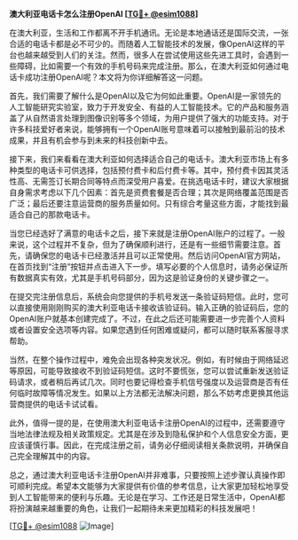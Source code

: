 **澳大利亚电话卡怎么注册OpenAI [[TG💪+ @esim1088](https://t.me/s/esim1088)]**

在澳大利亚，生活和工作都离不开手机通讯。无论是本地通话还是国际交流，一张合适的电话卡都是必不可少的。而随着人工智能技术的发展，像OpenAI这样的平台也越来越受到人们的关注。然而，很多人在尝试使用这些先进工具时，会遇到一些障碍，比如需要一个有效的手机号码来完成注册。那么，在澳大利亚如何通过电话卡成功注册OpenAI呢？本文将为你详细解答这一问题。

首先，我们需要了解什么是OpenAI以及它为何如此重要。OpenAI是一家领先的人工智能研究实验室，致力于开发安全、有益的人工智能技术。它的产品和服务涵盖了从自然语言处理到图像识别等多个领域，为用户提供了强大的功能支持。对于许多科技爱好者来说，能够拥有一个OpenAI账号意味着可以接触到最前沿的技术成果，并且有机会参与到未来的科技创新中去。

接下来，我们来看看在澳大利亚如何选择适合自己的电话卡。澳大利亚市场上有多种类型的电话卡可供选择，包括预付费卡和后付费卡等。其中，预付费卡因其灵活性高、无需签订长期合同等特点而深受用户喜爱。在挑选电话卡时，建议大家根据自身需求考虑以下几个因素：首先是资费套餐是否合理；其次是网络覆盖范围是否广泛；最后还要注意运营商的服务质量如何。只有综合考量这些方面，才能找到最适合自己的那款电话卡。

当您已经选好了满意的电话卡之后，接下来就是注册OpenAI账户的过程了。一般来说，这个过程并不复杂，但为了确保顺利进行，还是有一些细节需要注意。首先，请确保您的电话卡已经激活并且可以正常使用。然后访问OpenAI官方网站，在首页找到“注册”按钮并点击进入下一步。填写必要的个人信息时，请务必保证所有数据真实有效，尤其是手机号码部分，因为这是验证身份的关键步骤之一。

在提交完注册信息后，系统会向您提供的手机号发送一条验证码短信。此时，您可以直接使用刚刚购买的澳大利亚电话卡接收该验证码。输入正确的验证码后，您的OpenAI账户就基本创建完成了。不过，在此之后还可能需要进一步完善个人资料或者设置安全选项等内容。如果您遇到任何困难或疑问，都可以随时联系客服寻求帮助。

当然，在整个操作过程中，难免会出现各种突发状况。例如，有时候由于网络延迟等原因，可能导致接收不到验证码短信。这时不要慌张，您可以尝试重新发送验证码请求，或者稍后再试几次。同时也要记得检查手机信号强度以及运营商是否有任何临时故障等情况发生。如果以上方法都无法解决问题，那么不妨考虑更换其他运营商提供的电话卡试试看。

此外，值得一提的是，在使用澳大利亚电话卡注册OpenAI的过程中，还需要遵守当地法律法规及相关政策规定。尤其是在涉及到隐私保护和个人信息安全方面，更应该谨慎行事。因此，在完成注册之前，请务必仔细阅读相关条款说明，并确保自己完全理解其中的内容。

总之，通过澳大利亚电话卡注册OpenAI并非难事，只要按照上述步骤认真操作即可顺利完成。希望本文能够为大家提供有价值的参考信息，让大家更加轻松地享受到人工智能带来的便利与乐趣。无论是在学习、工作还是日常生活中，OpenAI都将扮演越来越重要的角色，让我们一起期待未来更加精彩的科技发展吧！

[[TG💪+ @esim1088](https://t.me/s/esim1088) ![Image](https://i.postimg.cc/4NQfJmqS/Snipaste-2025-05-13-00-14-12.png)]